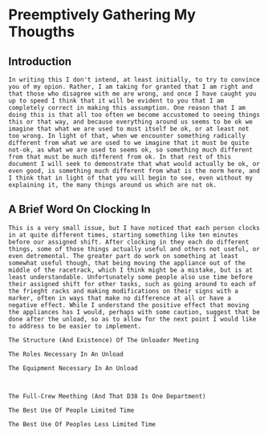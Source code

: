 # Preemptively Gathering My Thougths

## Introduction
	In writing this I don't intend, at least initially, to try to convince you of my opion. Rather, I am taking for granted that I am right and that those who disagree with me are wrong, and once I have caught you up to speed I think that it will be evident to you that I am completely correct in making this assumption. One reason that I am doing this is that all too often we become accustomed to seeing things this or that way, and because everything around us seems to be ok we imagine that what we are used to must itself be ok, or at least not too wrong. In light of that, when we encounter something radically different from what we are used to we imagine that it must be quite not-ok, as what we are used to seems ok, so something much different from that must be much different from ok. In that rest of this document I will seek to demonstrate that what would actually be ok, or even good, is something much different from what is the norm here, and I think that in light of that you will begin to see, even without my explaining it, the many things around us which are not ok.
 
 ## A Brief Word On Clocking In
 	This is a very small issue, but I have noticed that each person clocks in at quite different times, starting something like ten minutes before our assigned shift. After clocking in they each do different things, some of those things actually useful and others not useful, or even detremental. The greater part do work on something at least somewhat useful though, that being moving the appliance out of the middle of the racetrack, which I think might be a mistake, but is at least understandable. Unfortunately some people also use time before their assigned shift for other tasks, such as going around to each of the frieght racks and making modifications on their signs with a marker, often in ways that make no difference at all or have a negative effect. While I understand the positive effect that moving the appliances has I would, perhaps with some caution, suggest that be done after the unload, so as to allow for the next point I would like to address to be easier to implement.

	The Structure (And Existence) Of The Unloader Meeting

	The Roles Necessary In An Unload

	The Equipment Necessary In An Unload



	The Full-Crew Meething (And That D38 Is One Department)

	The Best Use Of People Limited Time

	The Best Use Of Peoples Less Limited Time
